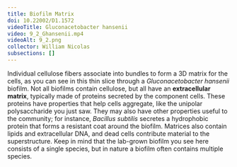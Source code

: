 ```yaml
---
title: Biofilm Matrix
doi: 10.22002/D1.1572
videoTitle: Gluconacetobacter hansenii
video: 9_2_Ghansenii.mp4
videoAlt: 9_2.png
collector: William Nicolas
subsections: []
---
```


Individual cellulose fibers associate into bundles to form a 3D matrix for the cells, as you can see in this thin slice through a *Gluconacetobacter hansenii* biofilm. Not all biofilms contain cellulose, but all have an **extracellular matrix**, typically made of proteins secreted by the component cells. These proteins have properties that help cells aggregate, like the unipolar polysaccharide you just saw. They may also have other properties useful to the community; for instance, *Bacillus subtilis* secretes a hydrophobic protein that forms a resistant coat around the biofilm. Matrices also contain lipids and extracellular DNA, and dead cells contribute material to the superstructure. Keep in mind that the lab-grown biofilm you see here consists of a single species, but in nature a biofilm often contains multiple species.

